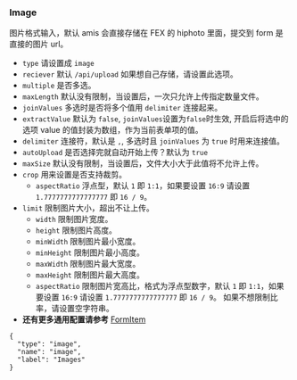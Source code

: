 ### Image

图片格式输入，默认 amis 会直接存储在 FEX 的 hiphoto 里面，提交到 form 是直接的图片 url。

- `type` 请设置成 `image`
- `reciever` 默认 `/api/upload` 如果想自己存储，请设置此选项。
- `multiple` 是否多选。
- `maxLength` 默认没有限制，当设置后，一次只允许上传指定数量文件。
- `joinValues` 多选时是否将多个值用 `delimiter` 连接起来。
- `extractValue` 默认为 `false`, `joinValues`设置为`false`时生效, 开启后将选中的选项 value 的值封装为数组，作为当前表单项的值。
- `delimiter` 连接符，默认是 `,`, 多选时且 `joinValues` 为 `true` 时用来连接值。
- `autoUpload` 是否选择完就自动开始上传？默认为 `true`
- `maxSize` 默认没有限制，当设置后，文件大小大于此值将不允许上传。
- `crop` 用来设置是否支持裁剪。
  - `aspectRatio` 浮点型，默认 `1` 即 `1:1`，如果要设置 `16:9` 请设置 `1.7777777777777777` 即 `16 / 9`。
- `limit` 限制图片大小，超出不让上传。
  - `width` 限制图片宽度。
  - `height` 限制图片高度。
  - `minWidth` 限制图片最小宽度。
  - `minHeight` 限制图片最小高度。
  - `maxWidth` 限制图片最大宽度。
  - `maxHeight` 限制图片最大高度。
  - `aspectRatio` 限制图片宽高比，格式为浮点型数字，默认 `1` 即 `1:1`，如果要设置 `16:9` 请设置 `1.7777777777777777` 即 `16 / 9`。 如果不想限制比率，请设置空字符串。
- **还有更多通用配置请参考** [FormItem](./FormItem.md)

```schema:height="250" scope="form-item"
{
  "type": "image",
  "name": "image",
  "label": "Images"
}
```
